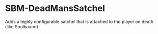# SBM-DeadMansSatchel
Adds a highly configurable satchel that is attached to the player on death (like Soulbound)
